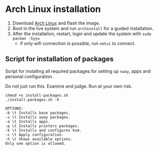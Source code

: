 # Arch Linux installation

1. Download [Arch Linux](https://archlinux.org/download/) and flash the image.
2. Boot in the live system and run `archinstall` for a guided installation.
3. After the installation, restart, login and update the system with `sudo pacman -Syyu`
    - if only wifi connection is possible, run `nmtui` to connect.

## Script for installation of packages

Script for installing all required packages for setting up `sway`, apps and personal configuration.

Do not just run this. Examine and judge. Run at your own risk.

```
chmod +x install-packages.sh
./install-packages.sh -h

OPTIONS:
-b \t Installs base packages.
-s \t Installs sway packages.
-a \t Installs apps.
-p \t Installs printers packages.
-k \t Installs and configures kvm.
-c \t Apply configuration.
-h \t Shows available options.
Only one option is allowed.
```
